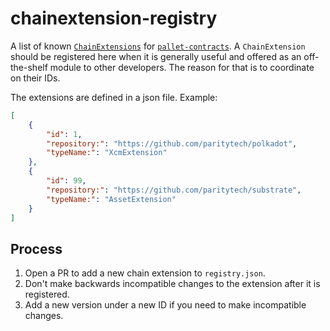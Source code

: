 # chainextension-registry

A list of known
[`ChainExtensions`](https://paritytech.github.io/substrate/master/pallet_contracts/chain_extension/index.html)
for
[`pallet-contracts`](https://github.com/paritytech/substrate/tree/master/frame/contracts).
A `ChainExtension` should be registered here when it is generally useful and offered as an
off-the-shelf module to other developers. The reason for that is to coordinate on their
IDs.

The extensions are defined in a json file. Example:

```json
[
    {
        "id": 1,
        "repository:": "https://github.com/paritytech/polkadot",
        "typeName:": "XcmExtension"
    },
    {
        "id": 99,
        "repository:": "https://github.com/paritytech/substrate",
        "typeName:": "AssetExtension"
    }
]
```

## Process

1. Open a PR to add a new chain extension to `registry.json`.
2. Don't make backwards incompatible changes to the extension after it is registered.
3. Add a new version under a new ID if you need to make incompatible changes.
